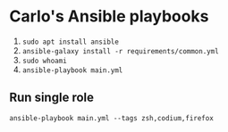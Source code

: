 # Carlo's Ansible playbooks

1. `sudo apt install ansible`
1. `ansible-galaxy install -r requirements/common.yml`
1. `sudo whoami`
1. `ansible-playbook main.yml`

## Run single role
`ansible-playbook main.yml --tags zsh,codium,firefox`
